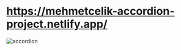 # https://mehmetcelik-accordion-project.netlify.app/


<img src="https://media.giphy.com/media/G0Ipjv3xBDgn3wQFpn/giphy.gif" alt="accordion">
